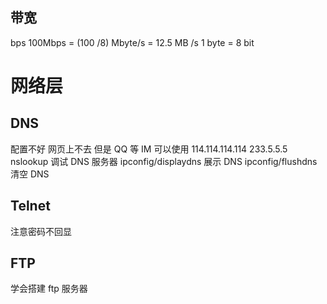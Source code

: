 ## 带宽

bps 100Mbps = (100 /8) Mbyte/s = 12.5 MB /s
1 byte = 8 bit

# 网络层

## DNS

配置不好 网页上不去 但是 QQ 等 IM 可以使用
114.114.114.114 233.5.5.5
nslookup 调试 DNS 服务器
ipconfig/displaydns 展示 DNS
ipconfig/flushdns 清空 DNS

## Telnet

注意密码不回显

## FTP

学会搭建 ftp 服务器
